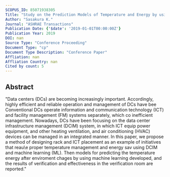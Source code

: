 ```yaml
---
SCOPUS_ID: 85071938305
Title: "Study on the Prediction Models of Temperature and Energy by using DCIM and Machine Learning to Support Optimal Management of Data Center"
Author: "Sasakura K."
Journal: "ASHRAE Transactions"
Publication Date: {'$date': '2019-01-01T00:00:00Z'}
Publication Year: 2019
DOI: nan
Source Type: "Conference Proceeding"
Document Type: "cp"
Document Type Description: "Conference Paper"
Affliation: nan
Affliation Country: nan
Cited by count: 5
---
```


## Abstract
"Data centers (DCs) are becoming increasingly important. Accordingly, highly efficient and reliable operation and management of DCs have bee Conventional DCs operate information and communication technology (ICT) and facility management (FM) systems separately, which co inefficient management. Nowadays, DCs have been focusing on the data center infrastructure management (DCIM) system, in which ICT equip power equipment, and other heating ventilation, and air conditioning (HVAC) devices can be managed in an integrated manner. In this paper, we propose a method of designing rack and ICT placement as an example of initiatives that reau\e proper temperature management and energy sav using DCIM and machine learning (ML). Then models for predicting the temperature energy after enviroment chages by using machine learning developed, and the results of verification and effectiveness in the verification room are reported."

